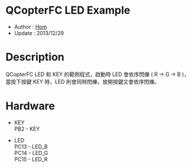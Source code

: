 QCopterFC LED Example
========
* Author  : [Hom](https://github.com/Hom19910422)
* Update  : 2013/12/29

Description
========
QCopterFC LED 和 KEY 的範例程式，啟動時 LED 會依序閃爍 ( R → G → B )，當按下按鍵 KEY 時，LED 則會同時閃爍，放開按鍵又會依序閃爍。

Hardware
========
* KEY  
PB2  - KEY  

* LED  
PC13 - LED_B  
PC14 - LED_G  
PC15 - LED_R  
